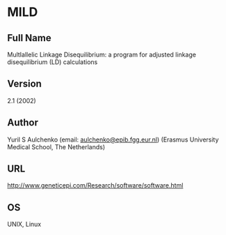 # MILD

## Full Name
MultIallelic Linkage Disequilibrium: a program for adjusted linkage disequilibrium (LD) calculations

## Version
2.1 (2002)

## Author
Yuril S Aulchenko (email: aulchenko@epib.fgg.eur.nl) (Erasmus University Medical School, The Netherlands)

## URL
http://www.geneticepi.com/Research/software/software.html

## OS
UNIX, Linux